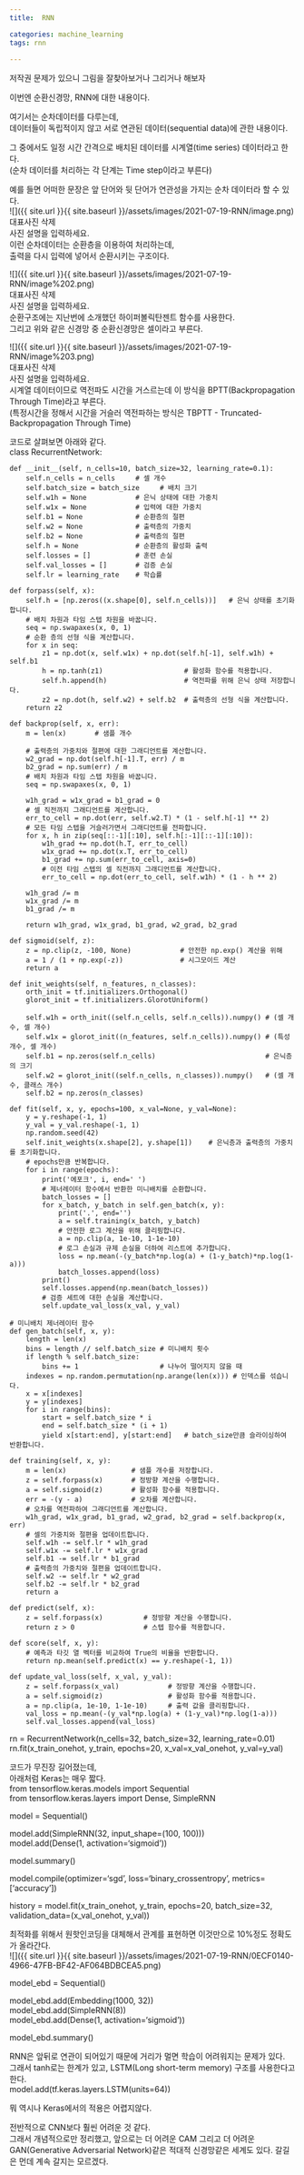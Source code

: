 ```yaml
---
title:  RNN

categories: machine_learning 
tags: rnn
 
---
```


  
  
   
저작권 문제가 있으니 그림을 잘찾아보거나 그리거나 해보자  
  
  
  
  
이번엔 순환신경망, RNN에 대한 내용이다.  
  
여기서는 순차데이터를 다루는데,  
데이터들이 독립적이지 않고 서로 연관된 데이터(sequential data)에 관한 내용이다.  
  
그 중에서도 일정 시간 간격으로 배치된 데이터를 시계열(time series) 데이터라고 한다.  
(순차 데이터를 처리하는 각 단계는 Time step이라고 부른다)  
  
예를 들면 어떠한 문장은 앞 단어와 뒷 단어가 연관성을 가지는 순차 데이터라 할 수 있다.  
![]({{ site.url }}{{ site.baseurl }}/assets/images/2021-07-19-RNN/image.png)  
대표사진 삭제  
사진 설명을 입력하세요.  
이런 순차데이터는 순환층을 이용하여 처리하는데,  
출력을 다시 입력에 넣어서 순환시키는 구조이다.  
  
![]({{ site.url }}{{ site.baseurl }}/assets/images/2021-07-19-RNN/image%202.png)  
대표사진 삭제  
사진 설명을 입력하세요.  
순환구조에는 지난번에 소개했던 하이퍼볼릭탄젠트 함수를 사용한다.  
그리고 위와 같은 신경망 중 순환신경망은 셀이라고 부른다.  
  
![]({{ site.url }}{{ site.baseurl }}/assets/images/2021-07-19-RNN/image%203.png)  
대표사진 삭제  
사진 설명을 입력하세요.  
시계열 데이터이므로 역전파도 시간을 거스르는데 이 방식을 BPTT(Backpropagation Through Time)라고 부른다.  
(특정시간을 정해서 시간을 거슬러 역전파하는 방식은 TBPTT - Truncated-Backpropagation Through Time)  
  
코드로 살펴보면 아래와 같다.  
class RecurrentNetwork:  
      
    def __init__(self, n_cells=10, batch_size=32, learning_rate=0.1):  
        self.n_cells = n_cells     # 셀 개수  
        self.batch_size = batch_size     # 배치 크기  
        self.w1h = None            # 은닉 상태에 대한 가중치  
        self.w1x = None            # 입력에 대한 가중치  
        self.b1 = None             # 순환층의 절편  
        self.w2 = None             # 출력층의 가중치  
        self.b2 = None             # 출력층의 절편  
        self.h = None              # 순환층의 활성화 출력  
        self.losses = []           # 훈련 손실  
        self.val_losses = []       # 검증 손실  
        self.lr = learning_rate    # 학습률  
  
    def forpass(self, x):  
        self.h = [np.zeros((x.shape[0], self.n_cells))]   # 은닉 상태를 초기화합니다.  
        # 배치 차원과 타임 스텝 차원을 바꿉니다.  
        seq = np.swapaxes(x, 0, 1)  
        # 순환 층의 선형 식을 계산합니다.  
        for x in seq:  
            z1 = np.dot(x, self.w1x) + np.dot(self.h[-1], self.w1h) + self.b1  
            h = np.tanh(z1)                    # 활성화 함수를 적용합니다.  
            self.h.append(h)                   # 역전파를 위해 은닉 상태 저장합니다.  
            z2 = np.dot(h, self.w2) + self.b2  # 출력층의 선형 식을 계산합니다.  
        return z2  
  
    def backprop(self, x, err):  
        m = len(x)       # 샘플 개수  
          
        # 출력층의 가중치와 절편에 대한 그래디언트를 계산합니다.  
        w2_grad = np.dot(self.h[-1].T, err) / m  
        b2_grad = np.sum(err) / m  
        # 배치 차원과 타임 스텝 차원을 바꿉니다.  
        seq = np.swapaxes(x, 0, 1)  
          
        w1h_grad = w1x_grad = b1_grad = 0  
        # 셀 직전까지 그래디언트를 계산합니다.  
        err_to_cell = np.dot(err, self.w2.T) * (1 - self.h[-1] ** 2)  
        # 모든 타임 스텝을 거슬러가면서 그래디언트를 전파합니다.  
        for x, h in zip(seq[::-1][:10], self.h[:-1][::-1][:10]):  
            w1h_grad += np.dot(h.T, err_to_cell)  
            w1x_grad += np.dot(x.T, err_to_cell)  
            b1_grad += np.sum(err_to_cell, axis=0)  
            # 이전 타임 스텝의 셀 직전까지 그래디언트를 계산합니다.  
            err_to_cell = np.dot(err_to_cell, self.w1h) * (1 - h ** 2)  
          
        w1h_grad /= m  
        w1x_grad /= m  
        b1_grad /= m  
      
        return w1h_grad, w1x_grad, b1_grad, w2_grad, b2_grad  
      
    def sigmoid(self, z):  
        z = np.clip(z, -100, None)            # 안전한 np.exp() 계산을 위해  
        a = 1 / (1 + np.exp(-z))              # 시그모이드 계산  
        return a  
      
    def init_weights(self, n_features, n_classes):  
        orth_init = tf.initializers.Orthogonal()  
        glorot_init = tf.initializers.GlorotUniform()  
          
        self.w1h = orth_init((self.n_cells, self.n_cells)).numpy() # (셀 개수, 셀 개수)  
        self.w1x = glorot_init((n_features, self.n_cells)).numpy() # (특성 개수, 셀 개수)  
        self.b1 = np.zeros(self.n_cells)                           # 은닉층의 크기  
        self.w2 = glorot_init((self.n_cells, n_classes)).numpy()   # (셀 개수, 클래스 개수)  
        self.b2 = np.zeros(n_classes)  
          
    def fit(self, x, y, epochs=100, x_val=None, y_val=None):  
        y = y.reshape(-1, 1)  
        y_val = y_val.reshape(-1, 1)  
        np.random.seed(42)  
        self.init_weights(x.shape[2], y.shape[1])    # 은닉층과 출력층의 가중치를 초기화합니다.  
        # epochs만큼 반복합니다.  
        for i in range(epochs):  
            print('에포크', i, end=' ')  
            # 제너레이터 함수에서 반환한 미니배치를 순환합니다.  
            batch_losses = []  
            for x_batch, y_batch in self.gen_batch(x, y):  
                print('.', end='')  
                a = self.training(x_batch, y_batch)  
                # 안전한 로그 계산을 위해 클리핑합니다.  
                a = np.clip(a, 1e-10, 1-1e-10)  
                # 로그 손실과 규제 손실을 더하여 리스트에 추가합니다.  
                loss = np.mean(-(y_batch*np.log(a) + (1-y_batch)*np.log(1-a)))  
                batch_losses.append(loss)  
            print()  
            self.losses.append(np.mean(batch_losses))  
            # 검증 세트에 대한 손실을 계산합니다.  
            self.update_val_loss(x_val, y_val)  
  
    # 미니배치 제너레이터 함수  
    def gen_batch(self, x, y):  
        length = len(x)  
        bins = length // self.batch_size # 미니배치 횟수  
        if length % self.batch_size:  
            bins += 1                    # 나누어 떨어지지 않을 때  
        indexes = np.random.permutation(np.arange(len(x))) # 인덱스를 섞습니다.  
        x = x[indexes]  
        y = y[indexes]  
        for i in range(bins):  
            start = self.batch_size * i  
            end = self.batch_size * (i + 1)  
            yield x[start:end], y[start:end]   # batch_size만큼 슬라이싱하여 반환합니다.  
              
    def training(self, x, y):  
        m = len(x)                # 샘플 개수를 저장합니다.  
        z = self.forpass(x)       # 정방향 계산을 수행합니다.  
        a = self.sigmoid(z)       # 활성화 함수를 적용합니다.  
        err = -(y - a)            # 오차를 계산합니다.  
        # 오차를 역전파하여 그래디언트를 계산합니다.  
        w1h_grad, w1x_grad, b1_grad, w2_grad, b2_grad = self.backprop(x, err)  
        # 셀의 가중치와 절편을 업데이트합니다.  
        self.w1h -= self.lr * w1h_grad  
        self.w1x -= self.lr * w1x_grad  
        self.b1 -= self.lr * b1_grad  
        # 출력층의 가중치와 절편을 업데이트합니다.  
        self.w2 -= self.lr * w2_grad  
        self.b2 -= self.lr * b2_grad  
        return a  
  
    def predict(self, x):  
        z = self.forpass(x)          # 정방향 계산을 수행합니다.  
        return z > 0                 # 스텝 함수를 적용합니다.  
      
    def score(self, x, y):  
        # 예측과 타깃 열 벡터를 비교하여 True의 비율을 반환합니다.  
        return np.mean(self.predict(x) == y.reshape(-1, 1))  
  
    def update_val_loss(self, x_val, y_val):  
        z = self.forpass(x_val)            # 정방향 계산을 수행합니다.  
        a = self.sigmoid(z)                # 활성화 함수를 적용합니다.  
        a = np.clip(a, 1e-10, 1-1e-10)     # 출력 값을 클리핑합니다.  
        val_loss = np.mean(-(y_val*np.log(a) + (1-y_val)*np.log(1-a)))  
        self.val_losses.append(val_loss)  
  
  
rn = RecurrentNetwork(n_cells=32, batch_size=32, learning_rate=0.01)  
rn.fit(x_train_onehot, y_train, epochs=20, x_val=x_val_onehot, y_val=y_val)  
  
코드가 무진장 길어졌는데,  
아래처럼 Keras는 매우 짧다.  
from tensorflow.keras.models import Sequential  
from tensorflow.keras.layers import Dense, SimpleRNN  
  
model = Sequential()  
  
model.add(SimpleRNN(32, input_shape=(100, 100)))  
model.add(Dense(1, activation=‘sigmoid’))  
  
model.summary()  
  
model.compile(optimizer=‘sgd’, loss=‘binary_crossentropy’, metrics=[‘accuracy’])  
  
history = model.fit(x_train_onehot, y_train, epochs=20, batch_size=32,   
                    validation_data=(x_val_onehot, y_val))  
  
  
최적화를 위해서 원핫인코딩을 대체해서 관계를 표현하면 이것만으로 10%정도 정확도가 올라간다.  
![]({{ site.url }}{{ site.baseurl }}/assets/images/2021-07-19-RNN/0ECF0140-4966-47FB-BF42-AF064BDBCEA5.png)  
  
model_ebd = Sequential()  
  
model_ebd.add(Embedding(1000, 32))  
model_ebd.add(SimpleRNN(8))  
model_ebd.add(Dense(1, activation=‘sigmoid’))  
  
model_ebd.summary()  
  
  
RNN은 앞뒤로 연관이 되어있기 때문에 거리가 멀면 학습이 어려워지는 문제가 있다.  
그래서 tanh로는 한계가 있고, LSTM(Long short-term memory) 구조를 사용한다고 한다.  
model.add(tf.keras.layers.LSTM(units=64))  
  
뭐 역시나 Keras에서의 적용은 어렵지않다.  
  
전반적으로 CNN보다 훨씬 어려운 것 같다.  
그래서 개념적으로만 정리했고, 앞으로는 더 어려운 CAM 그리고 더 어려운 GAN(Generative Adversarial Network)같은 적대적 신경망같은 세계도 있다. 갈길은 먼데 계속 갈지는 모르겠다.  
   
